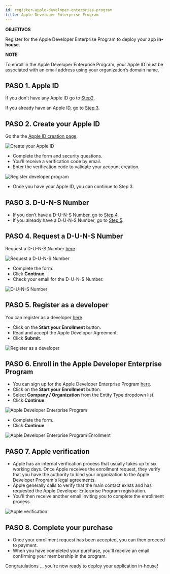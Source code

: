 ```yaml
---
id: register-apple-developer-enterprise-program
title: Apple Developer Enterprise Program
---
```

<div class = "objectives"> 

**OBJETIVOS**

Register for the Apple Developer Enterprise Program to deploy your app **in-house**.</div> <div class = "tips"> 

**NOTE**

To enroll in the Apple Developer Enterprise Program, your Apple ID must be associated with an email address using your organization’s domain name.</div> 

## PASO 1. Apple ID

If you don’t have any Apple ID go to [Step2](#step-2-create-your-apple-id).

If you already have an Apple ID, go to [Step 3](#step-3-d-u-n-s-number).

## PASO 2. Create your Apple ID

Go the the [Apple ID creation page](https://appleid.apple.com/).

![Create your Apple ID](assets/en/deploy-in-house/Apple-ID-Creation-Page-4D-for-iOS.png)

* Complete the form and security questions.
* You'll receive a verification code by email.
* Enter the verification code to validate your account creation.

![Register developer program](assets/en/deploy-in-house/Register-developer-program-4D-for-iOS.png)

* Once you have your Apple ID, you can continue to Step 3.

## PASO 3. D-U-N-S Number

* If you don’t have a D-U-N-S Number, go to [Step 4](#step-4-request-a-d-u-n-s-number).
* If you already have a D-U-N-S Number, go to [Step 5](#step-5-register-as-a-developer).

## PASO 4. Request a D-U-N-S Number

Request a D-U-N-S Number [here](https://developer.apple.com/enroll/duns-lookup/#/search).

![Request a D-U-N-S Number](assets/en/deploy-in-house/DUNS-Number-Organization-4D-for-iOS.png)

* Complete the form.
* Click **Continue**.
* Check your email for the D-U-N-S Number.

![D-U-N-S Number](assets/en/deploy-in-house/DUNS-Number-Apple-Mail_4D-for-iOS.png)

## PASO 5. Register as a developer

You can register as a developer [here](https://developer.apple.com/programs/enterprise/enroll/).

* Click on the **Start your Enrollment** button.
* Read and accept the Apple Developer Agreement. 
* Click **Submit**.

![Register as a developer](assets/en/deploy-in-house/Register-developer-4D-for-iOS.png)

## PASO 6. Enroll in the Apple Developer Enterprise Program

* You can sign up for the Apple Developer Enterprise Program [here](https://developer.apple.com/enroll/enterprise/). 
* Click on the **Start your Enrollment** button.
* Select **Company / Organization** from the Entity Type dropdown list.
* Click **Continue**.

![Apple Developer Enterprise Program](assets/en/deploy-in-house/Apple-Developer-Enterprise-Program-4D-for-iOS.png)

* Complete the form. 
* Click **Continue**.

![Apple Developer Enterprise Program Enrollment](assets/en/deploy-in-house/Apple-Developer-Enterprise-Program-Enrollment-4D-for-iOS.png)

## PASO 7. Apple verification

* Apple has an internal verification process that usually takes up to six working days. Once Apple receives the enrollment request, they verify that you have the authority to bind your organization to the Apple Developer Program's legal agreements.
* Apple generally calls to verify that the main contact exists and has requested the Apple Developer Enterprise Program registration.
* You'll then receive another email inviting you to complete the enrollment process.

![Apple verification](assets/en/deploy-in-house/Confirmation-email-Organisations-4D-for-iOS.png)

## PASO 8. Complete your purchase

* Once your enrollment request has been accepted, you can then proceed to payment.
* When you have completed your purchase, you'll receive an email confirming your membership in the program.

Congratulations ... you're now ready to deploy your application in-house!